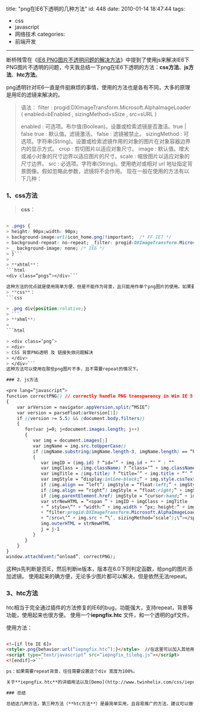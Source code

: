 title: "png在IE6下透明的几种方法"
id: 448
date: 2010-01-14 18:47:44
tags:
- css
- javascript
- 网络技术
categories:
- 前端开发
---
断桥残雪在《[IE6 PNG图片不透明问题的解决方法](http://js8.in/380.html "IE6 PNG图片不透明问题的解决方法")》中提到了使用js来解决IE6下PNG图片不透明的问题，今天我总结一下png在IE6下透明的方法：**css方法**、**js方法**、**htc方法**。

png透明针对IE6一直是件挺麻烦的事情，使用的方法也是各有不同，大多的原理是用IE的滤镜来解决的。
> 语法：
> filter : progid:DXImageTransform.Microsoft.AlphaImageLoader ( enabled=bEnabled , sizingMethod=sSize , src=sURL )
> 
> enabled : 可选项。布尔值(Boolean)。设置或检索滤镜是否激活。true | false true : 默认值。滤镜激活。
> false : 滤镜被禁止。
> sizingMethod : 可选项。字符串(String)。设置或检索滤镜作用的对象的图片在对象容器边界内的显示方式。 crop : 剪切图片以适应对象尺寸。
> image : 默认值。增大或减小对象的尺寸边界以适应图片的尺寸。scale : 缩放图片以适应对象的尺寸边界。
> src : 必选项。字符串(String)。使用绝对或相对 url 地址指定背景图像。假如忽略此参数，滤镜将不会作用。
现在一般在使用的方法有以下几种：
<!--more-->

### 1、css方法

> **css**：
```css

> .pngs {
> height: 90px;width: 90px;
> background-image:url(icon_home.png)!important;  /* FF IE7 */
> background-repeat: no-repeat; _filter: progid:DXImageTransform.Microsoft.AlphaImageLoader(src=’icon_home.png’);  /* IE6 */
> _ background-image: none; /* IE6 */
> }```
> 
> **xhtml**：
```html
<div class=”pngs”></div>```

这种方法的优点就是使用简单方便，但是不能作为背景，且只能用作单个png图片的使用。如果要作为背景，需要新增加一个div层，并设置其position:relative;
> **css**：
```css

> .png div{position:relative;}
> ```
> **xhml**:
> 
```html

> <div class=’png’>
> <div>
> CSS 背景PNG透明 及 链接失效问题解决
> </div>
> </div>```
这种方法可以使用在那些png图片不多，且不需要repeat的情况下。

### 2、js方法

<pre lang=”javascript”>
function correctPNG() // correctly handle PNG transparency in Win IE 5.5 & 6.
{
    var arVersion = navigator.appVersion.split(“MSIE”)
    var version = parseFloat(arVersion[1])
    if ((version >= 5.5) && (document.body.filters))
    {
       for(var j=0; j<document.images.length; j++)
       {
          var img = document.images[j]
          var imgName = img.src.toUpperCase()
          if (imgName.substring(imgName.length-3, imgName.length) == “PNG”)
          {
             var imgID = (img.id) ? “id=’” + img.id + “‘ ” : “”
             var imgClass = (img.className) ? “class=’” + img.className + “‘ ” : “”
             var imgTitle = (img.title) ? “title=’” + img.title + “‘ ” : “title=’” + img.alt + “‘ ”
             var imgStyle = “display:inline-block;” + img.style.cssText
             if (img.align == “left”) imgStyle = “float:left;” + imgStyle
             if (img.align == “right”) imgStyle = “float:right;” + imgStyle
             if (img.parentElement.href) imgStyle = “cursor:hand;” + imgStyle
             var strNewHTML = “<span ” + imgID + imgClass + imgTitle
             + ” style=\”" + “width:” + img.width + “px; height:” + img.height + “px;” + imgStyle + “;”
             + “filter:progid:DXImageTransform.Microsoft.AlphaImageLoader”
             + “(src=\’” + img.src + “\’, sizingMethod=’scale’);\”></span>”
             img.outerHTML = strNewHTML
             j = j-1
          }
       }
    }    
}
window.attachEvent(“onload”, correctPNG);
```

这种js先判断是否IE，然后判断ie版本，版本在6.0下则判定函数，给png的图片添加滤镜。
使用起来的确方便，无论多少图片都可以解决，但是依然无法repeat。

### 3、htc方法

htc相当于完全通过插件的方法修复的IE6的bug，功能强大，支持repeat，背景等功能，使用起来也很方便。
使用一个**iepngfix.htc** 文件，和一个透明的gif文件。

使用方法：

```html

<!–[if lte IE 6]>
<style>.png{behavior:url(“iepngfix.htc”);}</style>  //在这里可以加入其他用到png图片的id或者class
<script type=”text/javascript” src=”iepngfix_tilebg.js”></script>
<![endif]–>```

ps：如果需要repeat背景，往往需要设置这个div 宽度为100%。

关于**iepngfix.htc**的详细用法以及[Demo](http://www.twinhelix.com/css/iepngfix/demo/)，请[狂点此处](http://www.twinhelix.com/css/iepngfix/demo/)

### 总结

总结这几种方法，第三种方法（**htc方法**）是最简单实用，且容易推广的方法，建议可以做个公共的地址，有产品需要，只需要应用这个公共地址就行了。
